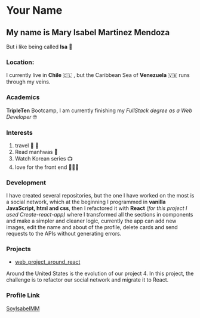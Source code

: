 # Your Name

## My name is Mary Isabel Martinez Mendoza

But i like being called **Isa** 🥰

### Location:

I currently live in **Chile** 🇨🇱 , but the Caribbean Sea of **Venezuela** 🇻🇪 runs through my veins.

### Academics

**TripleTen** Bootcamp, I am currently finishing my _FullStack degree as a Web Developer_ 🤓

### Interests

1. travel 🛫 🚗
2. Read manhwas 📖
3. Watch Korean series 📺
4. love for the front end 👩🏽‍💻

### Development

I have created several repositories, but the one I have worked on the most is a social network, which at the beginning I programmed in **vanilla JavaScript, html and css**, then I refactored it with **React** _(for this project I used Create-react-app)_ where I transformed all the sections in components and make a simpler and cleaner logic, currently the app can add new images, edit the name and about of the profile, delete cards and send requests to the APIs without generating errors.

### Projects

- [web_project_around_react](https://soyisabelmm.github.io/web_project_around_react/)

Around the United States is the evolution of our project 4. In this project, the challenge is to refactor our social network and migrate it to React.

### Profile Link

[SoyIsabelMM](https://github.com/SoyIsabelMM)

